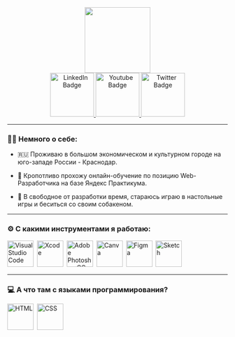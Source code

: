 <div id="header" align="center">
  <img src="https://media1.giphy.com/media/lP8xu5t2DLGG045H8F/giphy.gif" width="150"/>
</div>
<div id="badges" align="center">
  <a href="your-linkedin-URL">
    <img src="https://i.imgur.com/hilolfv.png" alt="LinkedIn Badge" width="100"/>
  </a>
  <a href="your-youtube-URL">
    <img src="https://i.imgur.com/MIAtTtx.png" alt="Youtube Badge" width="100"/>
  </a>
  <a href="your-twitter-URL">
    <img src="https://i.imgur.com/6cG59I1.png" alt="Twitter Badge" width="100"/>
  </a>
</div>

---

### :man_technologist: Немного о себе:

- :ru: Проживаю в большом экономическом и культурном городе на юго-западе России - Краснодар.

- :pencil: Кропотливо прохожу онлайн-обучение по позицию Web-Разработчика на базе Яндекс Практикума.

- :zany_face: В свободное от разработки время, стараюсь играю в настольные игры и беситься со своим собакеном. 

---
### :gear: C какими инструментами я работаю:
<img src="https://i.imgur.com/4f9pZeA.png" alt="Visual Studio Code" width="60"/>&nbsp;
<img src="https://i.imgur.com/4pRMEvy.png" alt="Xcode" width="60"/>&nbsp;
<img src="https://i.imgur.com/0YCOTiP.png" alt="Adobe Photoshop CC" width="60"/>&nbsp;
<img src="https://i.imgur.com/auPCjk7.png" alt="Canva" width="60"/>&nbsp;
<img src="https://i.imgur.com/Icabc61.png" alt="Figma" width="60"/>&nbsp;
<img src="https://i.imgur.com/wnRuysp.png" alt="Sketch" width="60"/>&nbsp;

---
### :computer: А что там с языками программирования?
<img src="https://i.imgur.com/IG9w7Ye.png" alt="HTML" width="60"/>&nbsp;
<img src="https://i.imgur.com/mybDP6y.png" alt="CSS" width="60"/>&nbsp;
